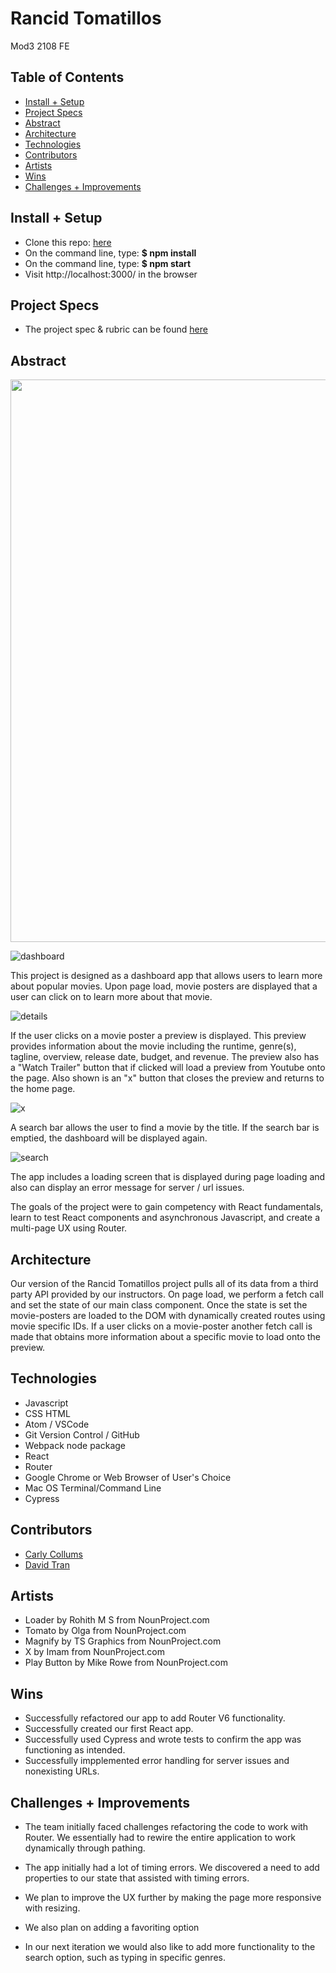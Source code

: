 
# Rancid Tomatillos

Mod3 2108 FE

## Table of Contents
  - [Install + Setup](#set-up)  
  - [Project Specs](#project-specs)
  - [Abstract](#abstract)
  - [Architecture](#architecture)
  - [Technologies](#technologies)
  - [Contributors](#contributors)
  - [Artists](#artists)
  - [Wins](#wins)
  - [Challenges + Improvements](#challenges-+-Improvements)

## Install + Setup

   - Clone this repo: [here](https://github.com/ccollums/rancid-tomatillos)
   - On the command line, type: **$ npm install**
   - On the command line, type: **$ npm start**
   - Visit http://localhost:3000/ in the browser
   
## Project Specs
   - The project spec & rubric can be found [here](https://frontend.turing.edu/projects/module-3/rancid-tomatillos-v3.html)
  
## Abstract

<img src="https://media.giphy.com/media/s5tat4wG3D2tsO6ySO/giphy.gif" width="900">

  ![dashboard](https://media.giphy.com/media/s5tat4wG3D2tsO6ySO/giphy.gif)

  This project is designed as a dashboard app that allows users to learn more about popular movies. Upon page load, movie posters are displayed that a user can click on to learn more about that movie. 
  
![details](https://media.giphy.com/media/CMzHYb4mI7bXzbDULJ/giphy.gif)
  
  If the user clicks on a movie poster a preview is displayed. This preview provides information about the movie including the runtime, genre(s), tagline, overview, release date, budget, and revenue. The preview also has a "Watch Trailer" button that if clicked will load a preview from Youtube onto the page. Also shown is an "x" button that closes the preview and returns to the home page. 
  
 ![x](https://media.giphy.com/media/6UaL74M7EyCe3P73Dr/giphy.gif)
  
 A search bar allows the user to find a movie by the title. If the search bar is emptied, the dashboard will be displayed again.
 
 ![search](https://media.giphy.com/media/nFVycfHtE8Yw3gCVh1/giphy.gif)

  The app includes a loading screen that is displayed during page loading and also can display an error message for server / url issues. 

  The goals of the project were to gain competency with React fundamentals, learn to test React components and asynchronous Javascript, and create a multi-page UX using Router. 
  
## Architecture
  Our version of the Rancid Tomatillos project pulls all of its data from a third party API provided by our instructors. On page load, we perform a fetch call and set the state of our main class component. Once the state is set the movie-posters are loaded to the DOM with dynamically created routes using movie specific IDs. If a user clicks on a movie-poster another fetch call is made that obtains more information about a specific movie to load onto the preview. 

## Technologies
  - Javascript
  - CSS HTML
  - Atom / VSCode
  - Git Version Control / GitHub
  - Webpack node package
  - React 
  - Router
  - Google Chrome or Web Browser of User's Choice
  - Mac OS Terminal/Command Line
  - Cypress

## Contributors
  - [Carly Collums](https://github.com/ccollums)
  - [David Tran](https://github.com/isleofyou)

## Artists
- Loader by Rohith M S from NounProject.com
- Tomato by Olga from NounProject.com
- Magnify by TS Graphics from NounProject.com
- X by Imam from NounProject.com
- Play Button by Mike Rowe from NounProject.com

## Wins
  - Successfully refactored our app to add Router V6 functionality. 
  - Successfully created our first React app.
  - Successfully used Cypress and wrote tests to confirm the app was functioning as intended.
  - Successfully impplemented error handling for server issues and nonexisting URLs. 

## Challenges + Improvements
  - The team initially faced challenges refactoring the code to work with Router. We essentially had to rewire the entire application to work dynamically through pathing.
  - The app initially had a lot of timing errors. We discovered a need to add properties to our state that assisted with timing errors. 
  
  - We plan to improve the UX further by making the page more responsive with resizing.
  - We also plan on adding a favoriting option
  - In our next iteration we would also like to add more functionality to the search option, such as typing in specific genres.

